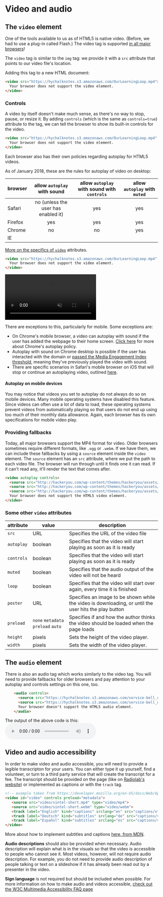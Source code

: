 <!-- Student takeaway -->
<!-- By the end of this lesson, the student should know:
- What `controls` & `autoplay` do to the video element 
- How to provide different sources to a `video` or `audio` element
- Where to find information about playing video on mobile
- Where to find information about `video` and `audio`accessibility
-->

# Video and audio 
## The `video` element

One of the tools available to us as of HTML5 is native video. (Before, we had to use a plug-in called Flash.) The video tag is supported [in all major browsers](https://caniuse.com/#feat=video)!

The `video` tag is similar to the `img` tag: we provide it with a `src` attribute that points to our video file's location. 

Adding this tag to a new HTML document:

```html
<video src="https://hychalknotes.s3.amazonaws.com/OurLearningLoop.mp4">
  Your browser does not support the video element.
</video>
```

### Controls

A video by itself doesn't make much sense, as there's no way to stop, pause, or resize it. By adding  `controls` (which is the same as `controls=true`) attribute to the tag, we can tell the browser to show its built-in controls for the video. 

```html
<video src="https://hychalknotes.s3.amazonaws.com/OurLearningLoop.mp4" controls>
  Your browser does not support the video element.
</video>
```

Each browser also has their own policies regarding autoplay for HTML5 videos.

As of January 2018, these are the rules for autoplay of video on desktop:

browser | allow `autoplay` with sound | allow `autoplay` with sound with `controls` | allow `autoplay` with `muted` 
---|:---:|:---:|:---:
Safari| no (unless the user has enabled it) | yes | yes
Firefox| yes | yes| yes
Chrome| no | no | yes
IE| | |

[More on the specifics of `video`](https://caniuse.com/#search=video) attributes.

```html
<video src="https://hychalknotes.s3.amazonaws.com/OurLearningLoop.mp4" controls muted autoplay>
  Your browser does not support the video element.
</video>
```

<video src="https://hychalknotes.s3.amazonaws.com/OurLearningLoop.mp4" controls muted autoplay>
  Your browser does not support the video element.
</video>

There are exceptions to this, particularly for mobile. Some exceptions are:

* On Chrome's mobile browser, a video can autoplay with sound if the user has added the webpage to their home screen. [Click here](https://developers.google.com/web/updates/2017/09/autoplay-policy-changes) for more about Chrome's autoplay policy.
* Autoplay with sound on Chrome desktop is possible if the user has interacted with the domain or [passed the Media Engagement Index threshold](https://developers.google.com/web/updates/2017/09/autoplay-policy-changes#mei), meaning they've previously played the video with sound. 
* There are specific scenarios in Safari's mobile browser on iOS that will stop or continue an autoplaying video, outlined [here](https://webkit.org/blog/6784/new-video-policies-for-ios/).

 
#### Autoplay on mobile devices
You may notice that videos you set to autoplay do not always do so on mobile devices. Many mobile operating systems have disabled this feature. Since videos can often use a lot of data to load, these operating systems prevent videos from automatically playing so that users do not end up using too much of their monthly data allowance. Again, each browser has its own specifications for mobile video play.

### Providing fallbacks

Today, all major browsers support the MP4 format for video. Older browsers sometimes require different formats, like `.ogg` or `.webm`. If we have them, we can include these fallbacks by using a `source` element inside the `video` element. The `source` element has an `src` attribute, where we put the path to each video file. The browser will run through until it finds one it can read. If it can't read any, it'll render the text that comes after.

```html
<video autoplay controls>
  <source src="http://hackeryou.com/wp-content/themes/hackeryou/assets/images/videos/OurLearningLoop.mp4" type="video/mp4">
  <source src="http://hackeryou.com/wp-content/themes/hackeryou/assets/images/videos/OurLearningLoop.ogg" type="video/ogg">
  <source src="http://hackeryou.com/wp-content/themes/hackeryou/assets/images/videos/OurLearningLoop.webm" type="video/webm">
  Your browser does not support the HTML5 video element.
</video>
```

### Some other `video` attributes
attribute | value | description
---|---|---
`src` | URL |Specifies the URL of the video file
`autoplay` | boolean | Specifies that the video will start playing as soon as it is ready
`controls` | boolean |Specifies that the video will start playing as soon as it is ready
`muted` | boolean| Specifies that the audio output of the video will not be heard
`loop` | boolean | Specifies that the video will start over again, every time it is finished
`poster` | URL | Specifies an image to be shown while the video is downloading, or until the user hits the play button
`preload` |`none` `metadata` `preload` `auto`| Specifies if and how the author thinks the video should be loaded when the page loads
`height` | pixels | Sets the height of the video player.
`width` | pixels | Sets the width of the video player.

## The `audio` element

There is also an audio tag which works similarly to the video tag. You will need to provide fallbacks for older browsers and pay attention to your autoplay and controls settings on this one, too.

```html
    <audio controls>
      <source src="https://hychalknotes.s3.amazonaws.com/service-bell_daniel_simion.mp3" type="audio/mp3">
      <source src="https://hychalknotes.s3.amazonaws.com/service-bell_daniel_simion.ogg" type="audio/ogg">
      Your browser doesn't support the HTML5 audio element.
    </audio>
```

The output of the above code is this:
<audio controls>
      <source src="https://hychalknotes.s3.amazonaws.com/service-bell_daniel_simion.mp3" type="audio/mp3">
      <source src="https://hychalknotes.s3.amazonaws.com/service-bell_daniel_simion.ogg" type="audio/ogg">
      Your browser doesn't support the HTML5 audio element.
</audio>

## Video and audio accessibility
In order to make video and audio accessible, you will need to provide a legible transcripton for your users. You can either type it up yourself, find a volunteer, or turn to a third party service that will create the transcript for a fee. The transcript should be provided on the page (like on [Radiolab's website](https://www.wnycstudios.org/story/no-part-3)) or implemented as captions or with the `track` tag.

```html
<!-- example taken from https://developer.mozilla.org/en-US/docs/Web/Apps/Fundamentals/Audio_and_video_delivery/Adding_captions_and_subtitles_to_HTML5_video -->
<video id="video" controls preload="metadata">
   <source src="video/sintel-short.mp4" type="video/mp4">
   <source src="video/sintel-short.webm" type="video/webm">
   <track label="English" kind="captions" srclang="en" src="captions/vtt/sintel-en.vtt" default>
   <track label="Deutsch" kind="subtitles" srclang="de" src="captions/vtt/sintel-de.vtt">
   <track label="Español" kind="subtitles" srclang="es" src="captions/vtt/sintel-es.vtt">
</video>
```

More about how to implement subtitles and captions [here, from MDN](https://developer.mozilla.org/en-US/docs/Web/Apps/Fundamentals/Audio_and_video_delivery/Adding_captions_and_subtitles_to_HTML5_video).

**Audio descriptions** should also be provided when necessary. Audio description will explain what is in the visuals so that the video is accessible to people who cannot see it. Most videos, however, will not require audio description. For example, you do not need to provide audio description of people talking or text on a slideshow if it has already been read out by a presenter in the video. 

**Sign language** is not required but should be included when possible. For more information on how to make audio and videos accessible, [check out the W3C Multimedia Accessibility FAQ page](https://www.w3.org/2008/06/video-notes)